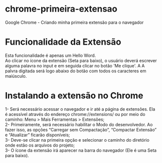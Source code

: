 # chrome-primeira-extensao  
Google Chrome - Criando minha primeira extensão para o navegador   
  
# Funcionalidade da Extensão  
Esta funcionalidade é apenas um Hello Word.  
Ao clicar no ícone da extensão (Seta para baixo), o usuário deverá escrever alguma palavra no input e em seguida
clicar no botão 'Me clique'. A A palvra digitada será logo abaixo do botão com todos os caracteres em maiúsculo.  

# Instalando a extensão no Chrome  
1- Será necessário acessar o navegador e ir até a página de extensões. Ela é acessível através do endereço chrome://extensions/ ou por meio do caminho: Menu > Mais Ferramentas > Extensões;  
2- Primeiramente, será necessário habilitar o Modo do desenvolvedor. Ao fazer isso, as opções “Carregar sem Compactação”, “Compactar Extensão” e “Atualizar” ficarão disponíveis;  
3- Deve-se clicar na primeira opção e selecionar o caminho do diretório onde estão os arquivos do projeto;  
3- O ícone da extensão irá aparecer na barra do navegador (Ele é uma Seta para baixo).  
